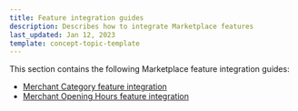```yaml
---
title: Feature integration guides
description: Describes how to integrate Marketplace features
last_updated: Jan 12, 2023
template: concept-topic-template
---
```


This section contains the following Marketplace feature integration guides:
* [Merchant Category feature integration](/docs/marketplace/dev/feature-integration-guides/{{page.version}}/merchant-category-feature-integration.html)
* [Merchant Opening Hours feature integration](/docs/marketplace/dev/feature-integration-guides/{{page.version}}/merchant-opening-hours-feature-integration.html)
